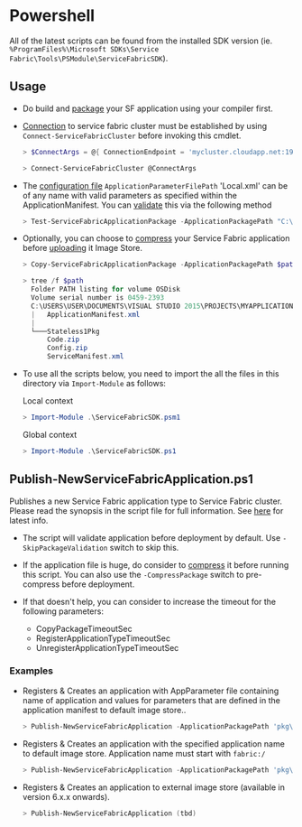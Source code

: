 # Powershell

All of the latest scripts can be found from the installed SDK version (ie. ```%ProgramFiles%\Microsoft SDKs\Service Fabric\Tools\PSModule\ServiceFabricSDK```).

## Usage

* Do build and [package](https://docs.microsoft.com/en-us/azure/service-fabric/service-fabric-package-apps) your SF application using your compiler first.

* [Connection](https://docs.microsoft.com/en-us/azure/service-fabric/service-fabric-deploy-remove-applications#connect-to-the-cluster) to service fabric cluster must be established by using ```Connect-ServiceFabricCluster``` before invoking this cmdlet.

  ```Powershell
  > $ConnectArgs = @{ ConnectionEndpoint = 'mycluster.cloudapp.net:19000';  X509Credential = $True;  StoreLocation = 'CurrentUser';  StoreName = "MY";  ServerCommonName = "mycluster.cloudapp.net";  FindType = 'FindByThumbprint';  FindValue = "AA11BB22CC33DD44EE55FF66AA77BB88CC99DD00" }

  > Connect-ServiceFabricCluster @ConnectArgs
  ```

* The [configuration file](https://docs.microsoft.com/en-us/azure/service-fabric/service-fabric-how-to-parameterize-configuration-files) ```ApplicationParameterFilePath``` 'Local.xml' can be of any name with valid parameters as specified within the ApplicationManifest. You can [validate](https://docs.microsoft.com/en-us/azure/service-fabric/service-fabric-package-apps#test-the-package) this via the following method

  ```Powershell
  > Test-ServiceFabricApplicationPackage -ApplicationPackagePath "C:\CalculatorApp" [-ImageStoreConnectionString <String>]-ApplicationParameter @{ "StatelessServiceInstanceCount"="-1" }
  ```

* Optionally, you can choose to [compress](https://docs.microsoft.com/en-us/azure/service-fabric/service-fabric-package-apps#compress-a-package) your Service Fabric application before [uploading](https://docs.microsoft.com/en-us/azure/service-fabric/service-fabric-deploy-remove-applications#upload-the-application-package) it Image Store.

  ```Powershell
  > Copy-ServiceFabricApplicationPackage -ApplicationPackagePath $path -CompressPackage -SkipCopy

  > tree /f $path
    Folder PATH listing for volume OSDisk
    Volume serial number is 0459-2393
    C:\USERS\USER\DOCUMENTS\VISUAL STUDIO 2015\PROJECTS\MYAPPLICATION\MYAPPLICATION\PKG\DEBUG
    |   ApplicationManifest.xml
    |
    └───Stateless1Pkg
        Code.zip
        Config.zip
        ServiceManifest.xml

  ```

* To use all the scripts below, you need to import the all the files in this directory via ```Import-Module``` as follows:

  Local context

  ```Powershell
  > Import-Module .\ServiceFabricSDK.psm1
  ```
  
  Global context

  ```Powershell
  > Import-Module .\ServiceFabricSDK.ps1
  ```

## Publish-NewServiceFabricApplication.ps1

Publishes a new Service Fabric application type to Service Fabric cluster. Please read the synopsis in the script file for full information. See [here](https://docs.microsoft.com/en-us/azure/service-fabric/service-fabric-deploy-remove-applications) for latest info.

* The script will validate application before deployment by default. Use ```-SkipPackageValidation``` switch to skip this.

* If the application file is huge, do consider to [compress](https://docs.microsoft.com/en-us/azure/service-fabric/service-fabric-package-apps#compress-a-package) it before running this script. You can also use the ```-CompressPackage``` switch to pre-compress before deployment.

* If that doesn't help, you can consider to increase the timeout for the following parameters:

  * CopyPackageTimeoutSec
  * RegisterApplicationTypeTimeoutSec
  * UnregisterApplicationTypeTimeoutSec

### Examples

* Registers & Creates an application with AppParameter file containing name of application and values for parameters that are defined in the application manifest to default image store..

  ```Powershell
  > Publish-NewServiceFabricApplication -ApplicationPackagePath 'pkg\Debug' -ApplicationParameterFilePath 'Local.xml'
  ```

* Registers & Creates an application with the specified application name to default image store. Application name must start with ```fabric:/```

  ```Powershell
  > Publish-NewServiceFabricApplication -ApplicationPackagePath 'pkg\Debug' -ApplicationName 'fabric:/Application1'
  ```

* Registers & Creates an application to external image store (available in version 6.x.x onwards).

  ```Powershell
  > Publish-NewServiceFabricApplication (tbd)
  ```
